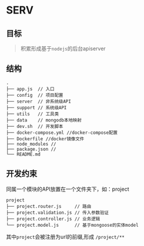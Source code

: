 # SERV
## 目标

> 积累形成基于`nodejs`的后台apiserver

## 结构
```
.
├── app.js  // 入口
├── config  // 项目配置
├── server  // 非系统级API
├── support // 系统级API
├── utils   // 工具类
├── data    // mongodb本地映射
├── dev.sh  // 开发脚本
├── docker-compose.yml //docker-compose配置
├── Dockerfile //docker镜像文件
├── node_modules //
├── package.json //
└── README.md
```

## 开发约束

同属一个模块的API放置在一个文件夹下，如：project
```
project
├── project.router.js     // 路由
├── project.validation.js // 传入参数验证
├── project.controller.js // 业务逻辑
└── project.model.js      // 基于mongoose的实体model
```
其中`project`会被注册为url的前缀,形成 `/project/**`
